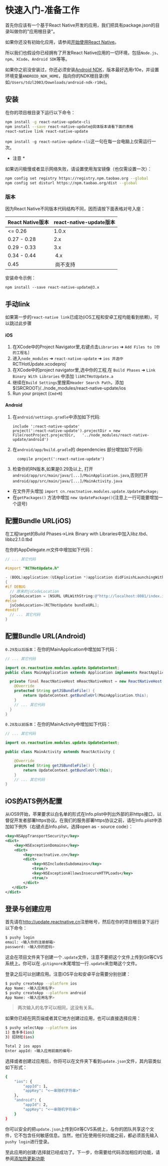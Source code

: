 # 快速入门-准备工作

首先你应该有一个基于React Native开发的应用，我们把具有package.json的目录叫做你的"应用根目录"。

如果你还没有初始化应用，请参阅[开始使用React Native](http://reactnative.cn/docs/getting-started.html#content)。

所以我们也假设你已经拥有了开发React Native应用的一切环境，包括`Node.js`、`npm`、`XCode`、`Android SDK`等等。

如果你之前没安装过，你还必须安装[Android NDK](http://androiddevtools.cn)，版本最好选用r10e，并设置环境变量`ANDROID_NDK_HOME`，指向你的NDK根目录(例如`/Users/tdzl2003/Downloads/android-ndk-r10e`)。

## 安装

在你的项目根目录下运行以下命令：

```bash
npm install -g react-native-update-cli
npm install --save react-native-update@具体版本请看下面的表格
react-native link react-native-update
```  

`npm install -g react-native-update-cli`这一句在每一台电脑上仅需运行一次。  

* 注意 *

如果访问极慢或者显示网络失败，请设置使用淘宝镜像（也仅需设置一次）：  
```bash
npm config set registry https://registry.npm.taobao.org --global
npm config set disturl https://npm.taobao.org/dist --global
```

### 版本

因为React Native不同版本代码结构不同，因而请按下面表格对号入座：

React Native版本  | react-native-update版本
------------- | -------------
<= 0.26       |   1.0.x
0.27 - 0.28   |   2.x
0.29 - 0.33   |   3.x
0.34 - 0.44   |  4.x
0.45          |  尚不支持


安装命令示例：
```
npm install --save react-native-update@3.x
```

## 手动link

如果第一步的`react-native link`已成功(iOS工程和安卓工程均能看到依赖)，可以跳过此步骤

#### iOS

1. 在XCode中的Project Navigator里,右键点击`Libraries` ➜ `Add Files to [你的工程名]`
2. 进入`node_modules` ➜ `react-native-update` ➜ `ios 并选中 `RCTHotUpdate.xcodeproj`
3. 在XCode中的project navigator里,选中你的工程,在 `Build Phases` ➜ `Link Binary With Libraries` 中添加 `libRCTHotUpdate.a`
4. 继续在`Build Settings`里搜索`Header Search Path`，添加$(SRCROOT)/../node_modules/react-native-update/ios
5. Run your project (`Cmd+R`)

#### Android

1. 在`android/settings.gradle`中添加如下代码:
  	```
  	include ':react-native-update'
  	project(':react-native-update').projectDir = new File(rootProject.projectDir, 	'../node_modules/react-native-update/android')
  	```
2. 在`android/app/build.gradle`的 dependencies 部分增加如下代码:
  	```
      compile project(':react-native-update')
    ```
3. 检查你的RN版本,如果是0.29及以上, 打开`android/app/src/main/java/[...]/MainApplication.java`,否则打开`android/app/src/main/java/[...]/MainActivity.java`
  - 在文件开头增加 `import cn.reactnative.modules.update.UpdatePackage;`
  - 在`getPackages()` 方法中增加 `new UpdatePackage()`(注意上一行可能要增加一个逗号)

## 配置Bundle URL(iOS)

在工程target的Build Phases->Link Binary with Libraries中加入libz.tbd、libbz2.1.0.tbd


在你的AppDelegate.m文件中增加如下代码：

```objective-c
// ... 其它代码

#import "RCTHotUpdate.h"

- (BOOL)application:(UIApplication *)application didFinishLaunchingWithOptions:(NSDictionary *)launchOptions
{
#if DEBUG
  // 原来的jsCodeLocation
  jsCodeLocation = [NSURL URLWithString:@"http://localhost:8081/index.ios.bundle?platform=ios&dev=true"];
#else
  jsCodeLocation=[RCTHotUpdate bundleURL];
#endif
  // ... 其它代码
}
```

## 配置Bundle URL(Android)

`0.29及以后版本`：在你的MainApplication中增加如下代码：

```java
// ... 其它代码

import cn.reactnative.modules.update.UpdateContext;
public class MainApplication extends Application implements ReactApplication {

  private final ReactNativeHost mReactNativeHost = new ReactNativeHost(this) {
    @Override
    protected String getJSBundleFile() {
        return UpdateContext.getBundleUrl(MainApplication.this);
    }
    // ... 其它代码
  }
}
```

`0.28及以前版本`：在你的MainActivity中增加如下代码：

```java
// ... 其它代码

import cn.reactnative.modules.update.UpdateContext;

public class MainActivity extends ReactActivity {

    @Override
    protected String getJSBundleFile() {
        return UpdateContext.getBundleUrl(this);
    }
    // ... 其它代码
}
```

## iOS的ATS例外配置
从iOS9开始，苹果要求以白名单的形式在Info.plist中列出外部的非https接口，以督促开发者部署https协议。在我们的服务部署https协议之前，请在Info.plist中添加如下例外（右键点击Info.plist，选择open as - source code）：
```xml
<key>NSAppTransportSecurity</key>
<dict>
    <key>NSExceptionDomains</key>
    <dict>
        <key>reactnative.cn</key>
        <dict>
            <key>NSIncludesSubdomains</key>
            <true/>
            <key>NSExceptionAllowsInsecureHTTPLoads</key>
            <true/>
        </dict>
   </dict>
</dict>
```


## 登录与创建应用

首先请在<http://update.reactnative.cn>注册帐号，然后在你的项目根目录下运行以下命令：

```bash
$ pushy login
email: <输入你的注册邮箱>
password: <输入你的密码>
```

这会在项目文件夹下创建一个`.update`文件，注意不要把这个文件上传到Git等CVS系统上。你可以在`.gitignore`末尾增加一行`.update`来忽略这个文件。

登录之后可以创建应用。注意iOS平台和安卓平台需要分别创建：

```bash
$ pushy createApp --platform ios
App Name: <输入应用名字>
$ pushy createApp --platform android
App Name: <输入应用名字>
```

> 两次输入的名字可以相同，这没有关系。

如果你已经在网页端或者其它地方创建过应用，也可以直接选择应用：

```bash
$ pushy selectApp --platform ios
1) 鱼多多(ios)
3) 招财旺(ios)

Total 2 ios apps
Enter appId: <输入应用前面的编号> 
```

选择或者创建过应用后，你将可以在文件夹下看到`update.json`文件，其内容类似如下形式：

```bash
{
    "ios": {
        "appId": 1,
        "appKey": "<一串随机字符串>"
    },
    "android": {
        "appId": 2,
        "appKey": "<一串随机字符串>"
    }
}
```

你可以安全的把`update.json`上传到Git等CVS系统上，与你的团队共享这个文件，它不包含任何敏感信息。当然，他们在使用任何功能之前，都必须首先输入`pushy login`进行登录。

至此应用的创建/选择就已经成功了。下一步，你需要给代码添加相应的功能，请参阅[添加热更新功能](guide2.md)
